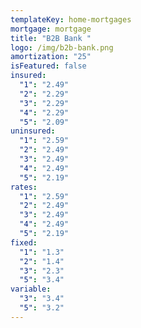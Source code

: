 ```yaml
---
templateKey: home-mortgages
mortgage: mortgage
title: "B2B Bank "
logo: /img/b2b-bank.png
amortization: "25"
isFeatured: false
insured:
  "1": "2.49"
  "2": "2.29"
  "3": "2.29"
  "4": "2.29"
  "5": "2.09"
uninsured:
  "1": "2.59"
  "2": "2.49"
  "3": "2.49"
  "4": "2.49"
  "5": "2.19"
rates:
  "1": "2.59"
  "2": "2.49"
  "3": "2.49"
  "4": "2.49"
  "5": "2.19"
fixed:
  "1": "1.3"
  "2": "1.4"
  "3": "2.3"
  "5": "3.4"
variable:
  "3": "3.4"
  "5": "3.2"
---
```

